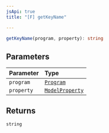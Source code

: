 ```yaml
---
jsApi: true
title: "[F] getKeyName"

---
```

```ts
getKeyName(program, property): string
```

## Parameters

| Parameter | Type |
| :------ | :------ |
| `program` | [`Program`](../interfaces/Program.md) |
| `property` | [`ModelProperty`](../interfaces/ModelProperty.md) |

## Returns

`string`

